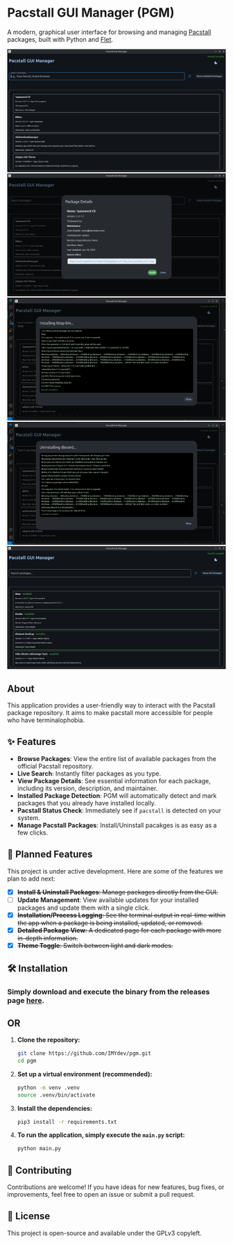 
# Pacstall GUI Manager (PGM)

A modern, graphical user interface for browsing and managing [Pacstall](https://pacstall.dev) packages, built with Python and [Flet](https://flet.dev).

![Pacstall GUI Screenshot](showcase.png)
![Package details](package_details.png)
![Package installation](package_install.png)
![Package removal](package_removal.png)
![Local packages view](local_packages.png)


## About

This application provides a user-friendly way to interact with the Pacstall package repository. It aims to make pacstall more accessible for people who have terminalophobia.

## ✨ Features

- **Browse Packages**: View the entire list of available packages from the official Pacstall repository.
- **Live Search**: Instantly filter packages as you type.
- **View Package Details**: See essential information for each package, including its version, description, and maintainer.
- **Installed Package Detection**: PGM will automatically detect and mark packages that you already have installed locally.
- **Pacstall Status Check**: Immediately see if `pacstall` is detected on your system.
- **Manage Pacstall Packages**: Install/Uninstall pacakges is as easy as a few clicks.

## 🚀 Planned Features

This project is under active development. Here are some of the features we plan to add next:

- [x] ~~**Install & Uninstall Packages**: Manage packages directly from the GUI.~~
- [ ] **Update Management**: View available updates for your installed packages and update them with a single click.
- [x] ~~**Installation/Process Logging**: See the terminal output in real-time within the app when a package is being installed, updated, or removed.~~
- [x] ~~**Detailed Package View**: A dedicated page for each package with more in-depth information.~~
- [x] ~~**Theme Toggle**: Switch between light and dark modes.~~

## 🛠️ Installation

### Simply download and execute the binary from the releases page [here](https://github.com/IMYdev/PGM/releases/tag/Alpha).
## OR

1.  **Clone the repository:**
    ```bash
    git clone https://github.com/IMYdev/pgm.git
    cd pgm
    ```

2.  **Set up a virtual environment (recommended):**
    ```bash
    python -m venv .venv
    source .venv/bin/activate
    ```

3.  **Install the dependencies:**
    ```bash
    pip3 install -r requirements.txt
    ```
4.  **To run the application, simply execute the `main.py` script:**
    ```bash
    python main.py
    ```

## 🤝 Contributing

Contributions are welcome! If you have ideas for new features, bug fixes, or improvements, feel free to open an issue or submit a pull request.

## 📄 License

This project is open-source and available under the GPLv3 copyleft.
